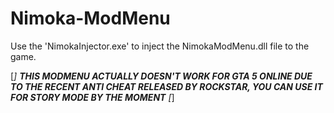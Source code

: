 # Nimoka-ModMenu

Use the 'NimokaInjector.exe' to inject the NimokaModMenu.dll file to the game.

[*] ***THIS MODMENU ACTUALLY DOESN'T WORK FOR GTA 5 ONLINE DUE TO THE RECENT ANTI CHEAT RELEASED BY ROCKSTAR, YOU CAN USE IT FOR STORY MODE BY THE MOMENT*** [*]
